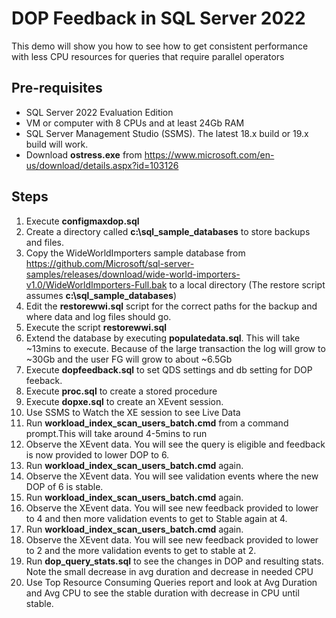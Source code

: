# DOP Feedback in SQL Server 2022

This demo will show you how to see how to get consistent performance with less CPU resources for queries that require parallel operators

## Pre-requisites

- SQL Server 2022 Evaluation Edition
- VM or computer with 8 CPUs and at least 24Gb RAM
- SQL Server Management Studio (SSMS). The latest 18.x build or 19.x build will work.
- Download **ostress.exe** from https://www.microsoft.com/en-us/download/details.aspx?id=103126

## Steps

1. Execute **configmaxdop.sql**
1. Create a directory called **c:\sql_sample_databases** to store backups and files.
1. Copy the WideWorldImporters sample database from https://github.com/Microsoft/sql-server-samples/releases/download/wide-world-importers-v1.0/WideWorldImporters-Full.bak to a local directory (The restore script assumes **c:\sql_sample_databases**)
1. Edit the **restorewwi.sql** script for the correct paths for the backup and where data and log files should go.
1. Execute the script **restorewwi.sql**
1. Extend the database by executing **populatedata.sql**. This will take ~13mins to execute. Because of the large transaction the log will grow to ~30Gb and the user FG will grow to about ~6.5Gb
1. Execute **dopfeedback.sql** to set QDS settings and db setting for DOP feeback.
1. Execute **proc.sql** to create a stored procedure
1. Execute **dopxe.sql** to create an XEvent session.
1. Use SSMS to Watch the XE session to see Live Data
1. Run **workload_index_scan_users_batch.cmd** from a command prompt.This will take around 4-5mins to run
1. Observe the XEvent data. You will see the query is eligible and feedback is now provided to lower DOP to 6.
1. Run **workload_index_scan_users_batch.cmd** again.
1. Observe the XEvent data. You will see validation events where the new DOP of 6 is stable.
1. Run **workload_index_scan_users_batch.cmd** again.
1. Observe the XEvent data. You will see new feedback provided to lower to 4 and then more validation events to get to Stable again at 4.
1. Run **workload_index_scan_users_batch.cmd** again.
1. Observe the XEvent data. You will see new feedback provided to lower to 2 and the more validation events to get to stable at 2.
1. Run **dop_query_stats.sql** to see the changes in DOP and resulting stats. Note the small decrease in avg duration and decrease in needed CPU
1. Use Top Resource Consuming Queries report and look at Avg Duration and Avg CPU to see the stable duration with decrease in CPU until stable.
